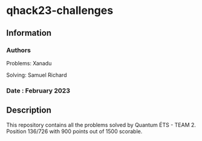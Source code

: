 # qhack23-challenges

## Information

### Authors

Problems: Xanadu

Solving: Samuel Richard

### Date : February 2023

## Description

This repository contains all the problems solved by Quantum ÉTS - TEAM 2. Position 136/726 with 900 points out of 1500 scorable.


